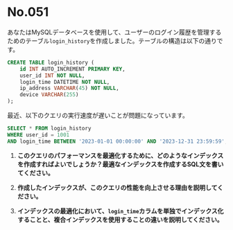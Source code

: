 # No.051

あなたはMySQLデータベースを使用して、ユーザーのログイン履歴を管理するためのテーブル`login_history`を作成しました。テーブルの構造は以下の通りです。

```sql
CREATE TABLE login_history (
    id INT AUTO_INCREMENT PRIMARY KEY,
    user_id INT NOT NULL,
    login_time DATETIME NOT NULL,
    ip_address VARCHAR(45) NOT NULL,
    device VARCHAR(255)
);
```

最近、以下のクエリの実行速度が遅いことが問題になっています。

```sql
SELECT * FROM login_history
WHERE user_id = 1001
AND login_time BETWEEN '2023-01-01 00:00:00' AND '2023-12-31 23:59:59';
```

1. **このクエリのパフォーマンスを最適化するために、どのようなインデックスを作成すればよいでしょうか？最適なインデックスを作成するSQL文を書いてください。**

2. **作成したインデックスが、このクエリの性能を向上させる理由を説明してください。**

3. **インデックスの最適化において、`login_time`カラムを単独でインデックス化することと、複合インデックスを使用することの違いを説明してください。**

